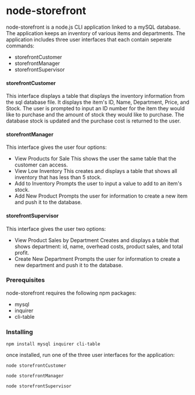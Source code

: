 # node-storefront

node-storefront is a node.js CLI application linked to a mySQL database.  The application keeps an inventory of various items and departments. The application includes three user interfaces that each contain seperate commands:

* storefrontCustomer
* storefrontManager
* storefrontSupervisor

#### storefrontCustomer

This interface displays a table that displays the inventory information from the sql database file.  It displays the item's ID, Name, Department, Price, and Stock.  The user is prompted to input an ID number for the item they would like to purchase and the amount of stock they would like to purchase.  The database stock is updated and the purchase cost is returned to the user. 

#### storefrontManager

This interface gives the user four options:

* View Products for Sale
    This shows the user the same table that the customer can access.
* View Low Inventory
    This creates and displays a table that shows all inventory that has less than 5 stock.
* Add to Inventory
    Prompts the user to input a value to add to an item's stock.
* Add New Product
    Prompts the user for information to create a new item and push it to the database.

#### storefrontSupervisor

This interface gives the user two options:

* View Product Sales by Department
    Creates and displays a table that shows department: id, name, overhead costs, product sales, and total profit.
* Create New Department
    Prompts the user for information to create a new department and push it to the database.


### Prerequisites 

node-storefront requires the following npm packages:
- mysql
- inquirer
- cli-table

### Installing

```
npm install mysql inquirer cli-table
```

once installed, run one of the three user interfaces for the application:

```
node storefrontCustomer
```

```
node storefrontManager
```

```
node storefrontSupervisor
```

